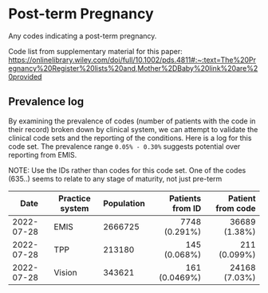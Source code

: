 # Post-term Pregnancy

Any codes indicating a post-term pregnancy.

Code list from supplementary material for this paper: https://onlinelibrary.wiley.com/doi/full/10.1002/pds.4811#:~:text=The%20Pregnancy%20Register%20lists%20and,Mother%2DBaby%20link%20are%20provided

## Prevalence log

By examining the prevalence of codes (number of patients with the code in their record) broken down by clinical system, we can attempt to validate the clinical code sets and the reporting of the conditions. Here is a log for this code set. The prevalence range `0.05% - 0.30%` suggests potential over reporting from EMIS.

NOTE: Use the IDs rather than codes for this code set. One of the codes (635..) seems to relate to any stage of maturity, not just pre-term 

| Date       | Practice system | Population | Patients from ID | Patient from code |
| ---------- | --------------- | ---------- | ---------------: | ----------------: |
| 2022-07-28 | EMIS            | 2666725    | 7748 (0.291%)    | 36689 (1.38%)     | 
| 2022-07-28 | TPP             | 213180     | 145 (0.068%)     | 211 (0.099%)      | 
| 2022-07-28 | Vision          | 343621     | 161 (0.0469%)    | 24168 (7.03%)     | 